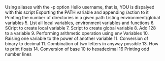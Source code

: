 Using aliases with the -p option
Hello username, that is, YOU is dispalyed with this script
Exporting the PATH variable and appending /action to it
Printing the number of directories in a given path
Listing environment/global variables
5. List all local variables, environment variables and functions
6. SCript to create local variable
7. Script to create global variable
8. Add 128 to a variable
9. Performing arithmetic operation using env Variables
10. Raising one variable to the power of another variable
11. Conversion of binary to decimal
11. Combination of two letters in anyway possible
13. How to print floats
14. Conversion of base 10 to hexadecimal
16 Printing odd number lines
